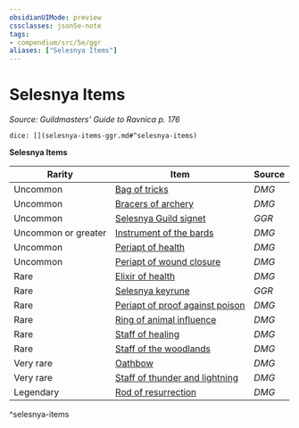 ```yaml
---
obsidianUIMode: preview
cssclasses: json5e-note
tags:
- compendium/src/5e/ggr
aliases: ["Selesnya Items"]
---
```

# Selesnya Items
*Source: Guildmasters' Guide to Ravnica p. 176* 

`dice: [](selesnya-items-ggr.md#^selesnya-items)`

**Selesnya Items**

| Rarity | Item | Source |
|--------|------|--------|
| Uncommon | [Bag of tricks](/3-Mechanics/CLI/items/bag-of-tricks.md) | *DMG* |
| Uncommon | [Bracers of archery](/3-Mechanics/CLI/items/bracers-of-archery.md) | *DMG* |
| Uncommon | [Selesnya Guild signet](/3-Mechanics/CLI/items/selesnya-guild-signet-ggr.md) | *GGR* |
| Uncommon or greater | [Instrument of the bards](/3-Mechanics/CLI/items/instrument-of-the-bards.md) | *DMG* |
| Uncommon | [Periapt of health](/3-Mechanics/CLI/items/periapt-of-health.md) | *DMG* |
| Uncommon | [Periapt of wound closure](/3-Mechanics/CLI/items/periapt-of-wound-closure.md) | *DMG* |
| Rare | [Elixir of health](/3-Mechanics/CLI/items/elixir-of-health.md) | *DMG* |
| Rare | [Selesnya keyrune](/3-Mechanics/CLI/items/selesnya-keyrune-ggr.md) | *GGR* |
| Rare | [Periapt of proof against poison](/3-Mechanics/CLI/items/periapt-of-proof-against-poison.md) | *DMG* |
| Rare | [Ring of animal influence](/3-Mechanics/CLI/items/ring-of-animal-influence.md) | *DMG* |
| Rare | [Staff of healing](/3-Mechanics/CLI/items/staff-of-healing.md) | *DMG* |
| Rare | [Staff of the woodlands](/3-Mechanics/CLI/items/staff-of-the-woodlands.md) | *DMG* |
| Very rare | [Oathbow](/3-Mechanics/CLI/items/oathbow.md) | *DMG* |
| Very rare | [Staff of thunder and lightning](/3-Mechanics/CLI/items/staff-of-thunder-and-lightning.md) | *DMG* |
| Legendary | [Rod of resurrection](/3-Mechanics/CLI/items/rod-of-resurrection.md) | *DMG* |
^selesnya-items